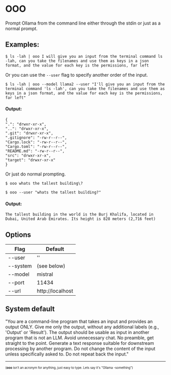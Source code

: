 # OOO
Prompt Ollama from the command line either through the stdin or just as a normal prompt.

## Examples:
```shell
$ ls -lah | ooo I will give you an input from the terminal command ls -lah, can you take the filenames and use them as keys in a json format, and the value for each key is the permissions, far left
```
Or you can use the `--user` flag to specify another order of the input.
```shell
$ ls -lah | ooo --model llama2 --user "I'll give you an input from the terminal command 'ls -lah', can you take the filenames and use them as keys in a json format, and the value for each key is the permissions, far left"
```
#### Output:
```shell
{
".": "drwxr-xr-x",
"..": "drwxr-xr-x",
".git": "drwxr-xr-x",
".gitignore": "-rw-r--r--",
"Cargo.lock": "-rw-r--r--",
"Cargo.toml": "-rw-r--r--",
"README.md": "-rw-r--r--",
"src": "drwxr-xr-x",
"target": "drwxr-xr-x"
}
```
Or just do normal prompting.
```shell
$ ooo whats the tallest building\?
```
```shell
$ ooo --user "whats the tallest building?"
```
#### Output:
```shell
The tallest building in the world is the Burj Khalifa, located in Dubai, United Arab Emirates. Its height is 828 meters (2,716 feet)
```

## Options

| Flag          | Default           |
|---------------|-------------------|
| --user        | ''                |
| --system      | (see below)       |
| --model       | mistral           |
| --port        | 11434             |
| --url         | http://localhost  |


## System default
"You are a command-line program that takes an input and provides an output ONLY.
Give me only the output, without any additional labels (e.g., 'Output' or 'Result').
The output should be usable as input in another program that is not an LLM.
Avoid unnecessary chat.
No preamble, get straight to the point.
Generate a text response suitable for downstream processing by another program.
Do not change the content of the input unless specifically asked to.
Do not repeat back the input."

---

<sub><sup>(**ooo** isn't an acronym for anything, just easy to type. Lets say it's "Ollama -something")</sup></sub>
